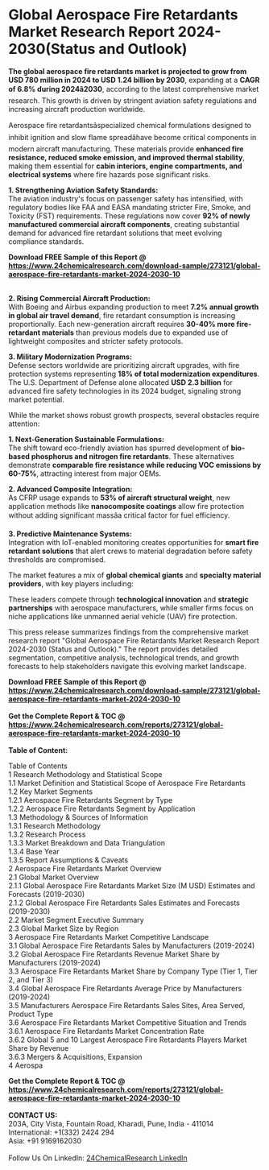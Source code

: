 <h1>Global Aerospace Fire Retardants Market Research Report 2024-2030(Status and Outlook)</h1><p><strong>The global aerospace fire retardants market is projected to grow from USD 780 million in 2024 to USD 1.24 billion by 2030</strong>, expanding at a <strong>CAGR of 6.8% during 2024â2030</strong>, according to the latest comprehensive market research. This growth is driven by stringent aviation safety regulations and increasing aircraft production worldwide.</p><p>Aerospace fire retardantsâspecialized chemical formulations designed to inhibit ignition and slow flame spreadâhave become critical components in modern aircraft manufacturing. These materials provide <strong>enhanced fire resistance, reduced smoke emission, and improved thermal stability</strong>, making them essential for <strong>cabin interiors, engine compartments, and electrical systems</strong> where fire hazards pose significant risks.</p><p><strong>1. Strengthening Aviation Safety Standards:</strong><br>
The aviation industry's focus on passenger safety has intensified, with regulatory bodies like FAA and EASA mandating stricter Fire, Smoke, and Toxicity (FST) requirements. These regulations now cover <strong>92% of newly manufactured commercial aircraft components</strong>, creating substantial demand for advanced fire retardant solutions that meet evolving compliance standards.</p><div><b>Download FREE Sample of this Report @ 
            <a href="https://www.24chemicalresearch.com/download-sample/273121/global-aerospace-fire-retardants-market-2024-2030-10">
            https://www.24chemicalresearch.com/download-sample/273121/global-aerospace-fire-retardants-market-2024-2030-10</a></b></div><br><p><strong>2. Rising Commercial Aircraft Production:</strong><br>
With Boeing and Airbus expanding production to meet <strong>7.2% annual growth in global air travel demand</strong>, fire retardant consumption is increasing proportionally. Each new-generation aircraft requires <strong>30-40% more fire-retardant materials</strong> than previous models due to expanded use of lightweight composites and stricter safety protocols.</p><p><strong>3. Military Modernization Programs:</strong><br>
Defense sectors worldwide are prioritizing aircraft upgrades, with fire protection systems representing <strong>18% of total modernization expenditures</strong>. The U.S. Department of Defense alone allocated <strong>USD 2.3 billion</strong> for advanced fire safety technologies in its 2024 budget, signaling strong market potential.</p><p>While the market shows robust growth prospects, several obstacles require attention:</p><p><strong>1. Next-Generation Sustainable Formulations:</strong><br>
The shift toward eco-friendly aviation has spurred development of <strong>bio-based phosphorus and nitrogen fire retardants</strong>. These alternatives demonstrate <strong>comparable fire resistance while reducing VOC emissions by 60-75%</strong>, attracting interest from major OEMs.</p><p><strong>2. Advanced Composite Integration:</strong><br>
As CFRP usage expands to <strong>53% of aircraft structural weight</strong>, new application methods like <strong>nanocomposite coatings</strong> allow fire protection without adding significant massâa critical factor for fuel efficiency.</p><p><strong>3. Predictive Maintenance Systems:</strong><br>
Integration with IoT-enabled monitoring creates opportunities for <strong>smart fire retardant solutions</strong> that alert crews to material degradation before safety thresholds are compromised.</p><p>The market features a mix of <strong>global chemical giants</strong> and <strong>specialty material providers</strong>, with key players including:</p><p>These leaders compete through <strong>technological innovation</strong> and <strong>strategic partnerships</strong> with aerospace manufacturers, while smaller firms focus on niche applications like unmanned aerial vehicle (UAV) fire protection.</p><p>This press release summarizes findings from the comprehensive market research report "Global Aerospace Fire Retardants Market Research Report 2024-2030 (Status and Outlook)." The report provides detailed segmentation, competitive analysis, technological trends, and growth forecasts to help stakeholders navigate this evolving market landscape.</p><div><b>Download FREE Sample of this Report @ 
            <a href="https://www.24chemicalresearch.com/download-sample/273121/global-aerospace-fire-retardants-market-2024-2030-10">
            https://www.24chemicalresearch.com/download-sample/273121/global-aerospace-fire-retardants-market-2024-2030-10</a></b></div><br><div><b>Get the Complete Report & TOC @ 
            <a href="https://www.24chemicalresearch.com/reports/273121/global-aerospace-fire-retardants-market-2024-2030-10">
            https://www.24chemicalresearch.com/reports/273121/global-aerospace-fire-retardants-market-2024-2030-10</a></b></div><br>
            <b>Table of Content:</b><p>Table of Contents<br />
1 Research Methodology and Statistical Scope<br />
1.1 Market Definition and Statistical Scope of Aerospace Fire Retardants<br />
1.2 Key Market Segments<br />
1.2.1 Aerospace Fire Retardants Segment by Type<br />
1.2.2 Aerospace Fire Retardants Segment by Application<br />
1.3 Methodology & Sources of Information<br />
1.3.1 Research Methodology<br />
1.3.2 Research Process<br />
1.3.3 Market Breakdown and Data Triangulation<br />
1.3.4 Base Year<br />
1.3.5 Report Assumptions & Caveats<br />
2 Aerospace Fire Retardants Market Overview<br />
2.1 Global Market Overview<br />
2.1.1 Global Aerospace Fire Retardants Market Size (M USD) Estimates and Forecasts (2019-2030)<br />
2.1.2 Global Aerospace Fire Retardants Sales Estimates and Forecasts (2019-2030)<br />
2.2 Market Segment Executive Summary<br />
2.3 Global Market Size by Region<br />
3 Aerospace Fire Retardants Market Competitive Landscape<br />
3.1 Global Aerospace Fire Retardants Sales by Manufacturers (2019-2024)<br />
3.2 Global Aerospace Fire Retardants Revenue Market Share by Manufacturers (2019-2024)<br />
3.3 Aerospace Fire Retardants Market Share by Company Type (Tier 1, Tier 2, and Tier 3)<br />
3.4 Global Aerospace Fire Retardants Average Price by Manufacturers (2019-2024)<br />
3.5 Manufacturers Aerospace Fire Retardants Sales Sites, Area Served, Product Type<br />
3.6 Aerospace Fire Retardants Market Competitive Situation and Trends<br />
3.6.1 Aerospace Fire Retardants Market Concentration Rate<br />
3.6.2 Global 5 and 10 Largest Aerospace Fire Retardants Players Market Share by Revenue<br />
3.6.3 Mergers & Acquisitions, Expansion<br />
4 Aerospa</p><div><b>Get the Complete Report & TOC @ 
            <a href="https://www.24chemicalresearch.com/reports/273121/global-aerospace-fire-retardants-market-2024-2030-10">
            https://www.24chemicalresearch.com/reports/273121/global-aerospace-fire-retardants-market-2024-2030-10</a></b></div><br><b>CONTACT US:</b><br>
            203A, City Vista, Fountain Road, Kharadi, Pune, India - 411014<br>
            International: +1(332) 2424 294<br>
            Asia: +91 9169162030 <br><br>
            Follow Us On LinkedIn: <a href="https://www.linkedin.com/company/24chemicalresearch/">24ChemicalResearch LinkedIn</a>
